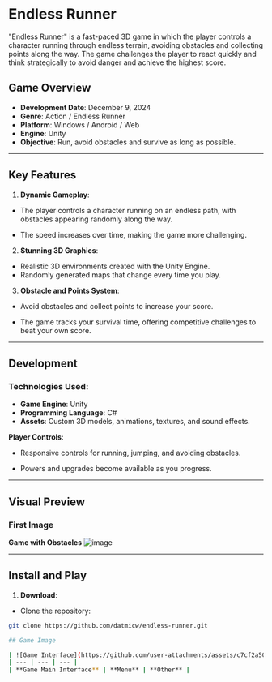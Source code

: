 # Endless Runner

"Endless Runner" is a fast-paced 3D game in which the player controls a character running through endless terrain, avoiding obstacles and collecting points along the way. The game challenges the player to react quickly and think strategically to avoid danger and achieve the highest score.

## Game Overview

- **Development Date**: December 9, 2024
- **Genre**: Action / Endless Runner
- **Platform**: Windows / Android / Web
- **Engine**: Unity
- **Objective**: Run, avoid obstacles and survive as long as possible.

---

## Key Features

1. **Dynamic Gameplay**:
- The player controls a character running on an endless path, with obstacles appearing randomly along the way.

- The speed increases over time, making the game more challenging.

2. **Stunning 3D Graphics**:
- Realistic 3D environments created with the Unity Engine.
- Randomly generated maps that change every time you play.

3. **Obstacle and Points System**:
- Avoid obstacles and collect points to increase your score.

- The game tracks your survival time, offering competitive challenges to beat your own score.

---

## Development

### Technologies Used:
- **Game Engine**: Unity
- **Programming Language**: C#
- **Assets**: Custom 3D models, animations, textures, and sound effects.

**Player Controls**:
- Responsive controls for running, jumping, and avoiding obstacles.

- Powers and upgrades become available as you progress.

---

## Visual Preview

### First Image
**Game with Obstacles**
![image](https://github.com/user-attachments/assets/c7cf2a50-57ab-4454-86c3-88d5e47c6d82)

---

## Install and Play

1. **Download**:
- Clone the repository:
```bash
git clone https://github.com/datmicw/endless-runner.git

## Game Image

| ![Game Interface](https://github.com/user-attachments/assets/c7cf2a50-57ab-4454-86c3-88d5e47c6d82) | ![Obstacles](https://github.com/user-attachments/assets/c7cf2a50-57ab-4454-86c3-88d5e47c6d82) | ![Point System](https://github.com/user-attachments/assets/c7cf2a50-57ab-4454-86c3-88d5e47c6d82) |
| --- | --- | --- |
| **Game Main Interface** | **Menu** | **Other** |
